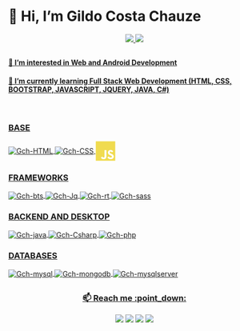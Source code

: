 <h1>👋 Hi, I’m Gildo Costa Chauze</h1>
<div align="center">
  <a href="https://github.com/gildoch/gildoch">
  <img height="180em" src="https://github-readme-stats.vercel.app/api?username=gildoch&show_icons=true&theme=dark&include_all_commits=true&count_private=true"/>
  <img height="180em" src="https://github-readme-stats.vercel.app/api/top-langs/?username=gildoch&layout=compact&langs_count=7&theme=dark"/>
</div>
  </div>
  
  ##
  <div align="right"></div>
  <div align="center"></div>
  <div align="left">
     <h4>👀 I’m interested in Web and Android Development</h4>
     <h4>🌱 I’m currently learning Full Stack Web Development (HTML, CSS, BOOTSTRAP, JAVASCRIPT, JQUERY, JAVA, C#)</h4>
      <div style="display: inline_block"><br>
        <h3>BASE</h3>
    <img align="center" alt="Gch-HTML" height="40" width="40" src="https://cdn.jsdelivr.net/gh/devicons/devicon/icons/html5/html5-plain-wordmark.svg" >
    <img align="center" alt="Gch-CSS" height="40" width="40" src="https://cdn.jsdelivr.net/gh/devicons/devicon/icons/css3/css3-plain-wordmark.svg" >
    <img align="center" alt="Gch-Js" height="40" width="40" src="https://raw.githubusercontent.com/devicons/devicon/master/icons/javascript/javascript-plain.svg">
        <h3>FRAMEWORKS</h3>
    <img align="center" alt="Gch-bts" height="40" width="40" src="https://cdn.jsdelivr.net/gh/devicons/devicon/icons/bootstrap/bootstrap-plain-wordmark.svg">
    <img align="center" alt="Gch-Jq" height="40" width="40" src="https://cdn.jsdelivr.net/gh/devicons/devicon/icons/jquery/jquery-plain-wordmark.svg">
    <img align="center" alt="Gch-rt" height="40" width="40" src="https://cdn.jsdelivr.net/gh/devicons/devicon/icons/react/react-original-wordmark.svg">
    <img align="center" alt="Gch-sass" height="40" width="40" src="https://cdn.jsdelivr.net/gh/devicons/devicon/icons/sass/sass-original.svg">
        <h3>BACKEND AND DESKTOP</h3>
    <img align="center" alt="Gch-java" height="40" width="40" src="https://cdn.jsdelivr.net/gh/devicons/devicon/icons/java/java-original-wordmark.svg">
    <img align="center" alt="Gch-Csharp" height="40" width="40" src="https://cdn.jsdelivr.net/gh/devicons/devicon/icons/csharp/csharp-line.svg" >
    <img align="center" alt="Gch-php" height="40" width="40" src="https://cdn.jsdelivr.net/gh/devicons/devicon/icons/php/php-plain.svg">
        <h3>DATABASES</h3>
    <img align="center" alt="Gch-mysql" height="80" width="80" src="https://cdn.jsdelivr.net/gh/devicons/devicon/icons/mysql/mysql-original-wordmark.svg">
    <img align="center" alt="Gch-mongodb" height="80" width="80" src="https://cdn.jsdelivr.net/gh/devicons/devicon/icons/mongodb/mongodb-original-wordmark.svg">
    <img align="center" alt="Gch-mysqlserver" height="80" width="80" src="https://cdn.jsdelivr.net/gh/devicons/devicon/icons/microsoftsqlserver/microsoftsqlserver-plain-wordmark.svg">
      </div>
  
 ##
 
<div align="center">
   <h3>📫 Reach me :point_down:</h3>
  <a href="https://www.instagram.com/kyng_ch/" target="_blank"><img src="https://img.shields.io/badge/-Instagram-%23E4405F?style=for-the-badge&logo=instagram&logoColor=white" target="_blank"></a>
  <a href = "mailto:gildochauze@gmail.com"><img src="https://img.shields.io/badge/-Gmail-%23333?style=for-the-badge&logo=gmail&logoColor=white" target="_blank"></a>
  <a href="https://www.linkedin.com/in/gildo-chauze-a264b7105/" target="_blank"><img src="https://img.shields.io/badge/-LinkedIn-%230077B5?style=for-the-badge&logo=linkedin&logoColor=white" target="_blank"></a>   
  <a href="https://www.facebook.com/gildo.chauze" target="_blank"><img src="https://img.shields.io/badge/Facebook-1877F2?style=for-the-badge&logo=facebook&logoColor=white" target="_blank"></a>
</div>
